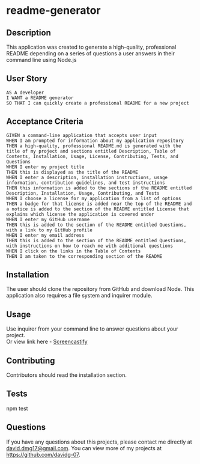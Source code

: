 # readme-generator

## Description 
This application was created to generate a high-quality, professional README depending on a series of questions a user answers in their command line using Node.js

## User Story

```
AS A developer
I WANT a README generator
SO THAT I can quickly create a professional README for a new project

```

## Acceptance Criteria

```
GIVEN a command-line application that accepts user input
WHEN I am prompted for information about my application repository
THEN a high-quality, professional README.md is generated with the title of my project and sections entitled Description, Table of Contents, Installation, Usage, License, Contributing, Tests, and Questions
WHEN I enter my project title
THEN this is displayed as the title of the README
WHEN I enter a description, installation instructions, usage information, contribution guidelines, and test instructions
THEN this information is added to the sections of the README entitled Description, Installation, Usage, Contributing, and Tests
WHEN I choose a license for my application from a list of options
THEN a badge for that license is added near the top of the README and a notice is added to the section of the README entitled License that explains which license the application is covered under
WHEN I enter my GitHub username
THEN this is added to the section of the README entitled Questions, with a link to my GitHub profile
WHEN I enter my email address
THEN this is added to the section of the README entitled Questions, with instructions on how to reach me with additional questions
WHEN I click on the links in the Table of Contents
THEN I am taken to the corresponding section of the README

```

  ## Installation 
  The user should clone the repository from GitHub and download Node. This application also requires a file system and inquirer module. 

  ## Usage 
  Use inquirer from your command line to answer questions about your project.
  <img src=""><br>
  Or view link here - [Screencastify]()

  ## Contributing 
  Contributors should read the installation section. 

  ## Tests
  npm test

  ## Questions
  If you have any questions about this projects, please contact me directly at david.dmg17@gmail.com. You can view more of my projects at https://github.com/davidg-07.